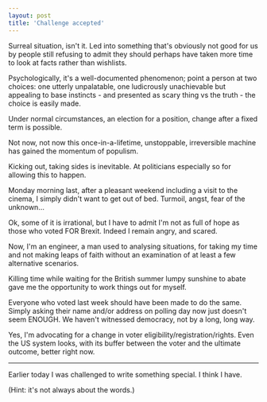 ```yaml
---
layout: post
title: 'Challenge accepted'
---
```


Surreal situation, isn't it.  Led into something that's obviously not good for us by people still refusing to admit they should perhaps have taken more time to look at facts rather than wishlists.

Psychologically, it's a well-documented phenomenon; point a person at two choices: one utterly unpalatable, one ludicrously unachievable but appealing to base instincts - and presented as scary thing vs the truth - the choice is easily made.

Under normal circumstances, an election for a position, change after a fixed term is possible.

Not now, not now this once-in-a-lifetime, unstoppable, irreversible machine has gained the momentum of populism.

Kicking out, taking sides is inevitable.  At politicians especially so for allowing this to happen.

Monday morning last, after a pleasant weekend including a visit to the cinema, I simply didn't want to get out of bed.  Turmoil, angst, fear of the unknown…

Ok, some of it is irrational, but I have to admit I'm not as full of hope as those who voted FOR Brexit.  Indeed I remain angry, and scared.

Now, I'm an engineer, a man used to analysing situations, for taking my time and not making leaps of faith without an examination of at least a few alternative scenarios.

Killing time while waiting for the British summer lumpy sunshine to abate gave me the opportunity to work things out for myself.

Everyone who voted last week should have been made to do the same.  Simply asking their name and/or address on polling day now just doesn't seem ENOUGH.  We haven't witnessed democracy, not by a long, long way.

Yes, I'm advocating for a change in voter eligibility/registration/rights.  Even the US system looks, with its buffer between the voter and the ultimate outcome, better right now.

---

Earlier today I was challenged to write something special.  I think I have.

(Hint: it's not always about the words.)
